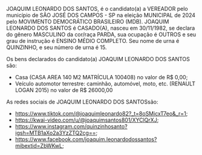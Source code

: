 JOAQUIM LEONARDO DOS SANTOS, é o candidato(a) a VEREADOR pelo município de SÃO JOSÉ DOS CAMPOS - SP na eleição MUNICIPAL de 2024 pelo MOVIMENTO DEMOCRÁTICO BRASILEIRO (MDB). JOAQUIM LEONARDO DOS SANTOS é CASADO(A), nasceu em 30/11/1982, se declara do gênero MASCULINO da cor/raça PARDA, sua ocupação é OUTROS e seu grau de instrução é ENSINO MÉDIO COMPLETO. Seu nome de urna é QUINZINHO, e seu número de urna é 15.

Os bens declarados do candidato(a) JOAQUIM LEONARDO DOS SANTOS são: 
- Casa (CASA AREA 140 M2 MATRÍCULA 100408) no valor de R$ 0,00;
- Veículo automotor terrestre: caminhão, automóvel, moto, etc. (RENAULT LOGAN 2015) no valor de R$ 26000,00

As redes sociais de JOAQUIM LEONARDO DOS SANTOSsão:
- https://www.tiktok.com/@joaquimleonardo82?_t=8oSMicxT7eo&_r=1;
- https://kwai-video.com/u/@joaquimsantos801/XYClQrXJ;
- https://www.instagram.com/quinzinhosanto?igsh=MTB1aXo2a3YzZTQ2cg==;
- https://www.facebook.com/joaquim.leonardodossantos?mibextid=ZbWKwL;